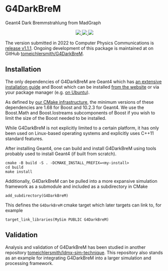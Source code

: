 # G4DarkBreM

Geant4 Dark Bremmstrahlung from MadGraph

<p align="center">
  <a href="https://www.apache.org/licenses/LICENSE-2.0" alt="Apache 2.0 license">
    <img src="https://img.shields.io/badge/license-Apache%202-blue" />
  </a>
  <a href="https://github.com/tomeichlersmith/G4DarkBreM/actions" alt="Actions">
    <img src="https://img.shields.io/github/workflow/status/tomeichlersmith/G4DarkBreM/test.yml?branch=main" />
  </a>
  <a href="https://github.com/tomeichlersmith/G4DarkBreM/releases" alt="Releases">
    <img src="https://img.shields.io/github/v/release/tomeichlersmith/G4DarkBreM" />
  </a>
</p>

The version submitted in 2022 to Computer Physics Communications is [release v1.1.1](https://github.com/tomeichlersmith/G4DarkBreM/releases/tag/v1.1.1).
Ongoing development of this package is maintained at on GitHub [tomeichlersmith/G4DarkBreM](https://github.com/tomeichlersmith/G4DarkBreM).

## Installation
The only dependencies of G4DarkBreM are Geant4 which has [an extensive installation guide](http://cern.ch/geant4-userdoc/UsersGuides/InstallationGuide/html/)
and Boost which can be installed [from the website](https://www.boost.org/doc/libs/1_80_0/more/getting_started/unix-variants.html)
or via your package manager (e.g. [on Ubuntu](https://stackoverflow.com/questions/12578499/how-to-install-boost-on-ubuntu)).

As defined by [our CMake infrastructure](CMakeLists.txt), the minimum versions of these dependencies are 1.68 for Boost and 10.2.3 for Geant4.
We use the Boost.Math and Boost.Iostreams subcomponents of Boost if you wish to limit the size of the Boost needed to be installed.

While G4DarkBreM is not explicitly limited to a certain platform, it has only been used on Linux-based operating systems and explicitly uses C++11 standard features.

After installing Geant4, one can build and install G4DarkBreM using tools probably used to install Geant4 (if built from scratch).
```
cmake -B build -S . -DCMAKE_INSTALL_PREFIX=<my-install>
cd build
make install
```

Additionally, G4DarkBreM can be pulled into a more expansive simulation framework as a submodule and included as a subdirectory in CMake 
```
add_subdirectory(G4DarkBreM)
```
This defines the `G4DarkBreM` cmake target which later targets can link to, for example
```
target_link_libraries(MySim PUBLIC G4DarkBreM)
```

## Validation
Analysis and validation of G4DarkBreM has been studied in another repository 
[tomeichlersmith/ldmx-sim-technique](https://github.com/tomeichlersmith/ldmx-sim-technique).
This repository also stands as an example for integrating G4DarkBreM into a larger simulation and processing framework.
